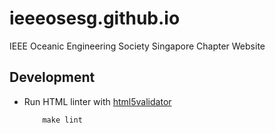 # ieeeosesg.github.io

IEEE Oceanic Engineering Society Singapore Chapter Website

## Development

- Run HTML linter with [html5validator](https://github.com/svenkreiss/html5validator)
    ```
        make lint
    ```
